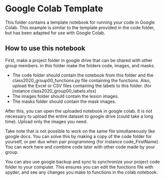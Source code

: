 # Google Colab Template
This folder contains a template notebook for running your code in Google Colab. This example is similar to the template provided in the code folder, 
but has been adapted for use with Google Colab.

## How to use this notebook

First, make a project folder in google drive that can be shared with other group members. in this folder make the folders 
code, images, and masks. 
- The code folder should contain the notebook from this folder and the 
class2020_group00_functions.py file containing the functions. Also, upload the Excel or CSV files containing the labels to this folder. (for instance class2020_group00_labels.xlsx) 
 - The images folder should contain the lesion images. 
 - The masks folder should contain the mask images. 

After this, you can open the uploaded notebook in google colab. It is not necessary to upload the entire dataset to google drive (could take a long time). 
Upload only the images you need.
 
 Take note that is not possible to work on the same file simultaneously like google docs. You can solve this by making a 
 copy of the code folder for yourself, or per duo when pair programming (for instance code_FirstName). 
 You can work here and combine code later with other code made by your group. 
 
 You can also use google backup and sync to synchronize your project code folder to your computer.
 This ensures you can edit the functions file with spyder, and see any changes you make to functions in the colab 
 notebook.
